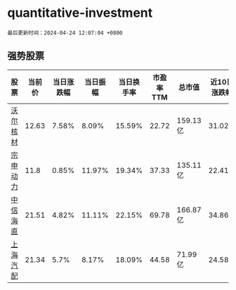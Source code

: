 # quantitative-investment

`最后更新时间：2024-04-24 12:07:04 +0800`

## 强势股票

|股票|当前价|当日涨跌幅|当日振幅|当日换手率|市盈率TTM|总市值|近10日涨跌幅|
|----|----|----|----|----|----|----|----|
|[沃尔核材](https://xueqiu.com/S/SZ002130)|12.63|7.58%|8.09%|15.59%|22.72|159.13亿|31.02%|
|[宗申动力](https://xueqiu.com/S/SZ001696)|11.8|0.85%|11.97%|19.34%|37.33|135.11亿|22.41%|
|[中信海直](https://xueqiu.com/S/SZ000099)|21.51|4.82%|11.11%|22.15%|69.78|166.87亿|34.86%|
|[上海汽配](https://xueqiu.com/S/SH603107)|21.34|5.7%|8.17%|18.09%|44.58|71.99亿|24.58%|
